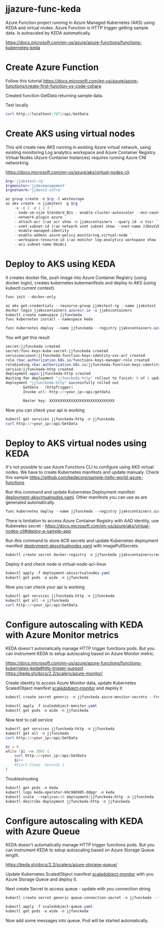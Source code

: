 # jjazure-func-keda

Azure Function project running in Azure Managed Kubernetes (AKS) using KEDA and virtual nodes.
Azure Function is HTTP trigger getting sample data. Is autoscaled by KEDA automatically.

https://docs.microsoft.com/en-us/azure/azure-functions/functions-kubernetes-keda

# Create Azure Function

Follow this tutorial https://docs.microsoft.com/en-us/azure/azure-functions/create-first-function-vs-code-csharp

Created function GetData returning sample data.

Test locally 

```powershell
curl http://localhost:7071/api/GetData
```

# Create AKS using virtual nodes

This will create new AKS running in existing Azure virtual network, using existing monitoring Log analytics workspace and Azure Container Registry. Virtual Nodes (Azure Container Instances) requires running Azure CNI networking.

https://docs.microsoft.com/en-us/azure/aks/virtual-nodes-cli

```powershell
$rg='jjakstest-rg'
$rgmonitor='jjdevmanagement'
$rgnetwork='jjdevv2-infra'

az group create -n $rg -l westeurope
az aks create -n jjakstest -g $rg `
    -x -c 2 -z 1 2 3 `
    --node-vm-size Standard_B2s --enable-cluster-autoscaler --min-count 1 --max-count 3 `
    --network-plugin azure `
    --attach-acr $(az acr show -n jjakscontainers --query id -o tsv) `
    --vnet-subnet-id $(az network vnet subnet show --vnet-name JJDevV2NetworkApp -g $rgnetwork -n DmzAks --query id -o tsv) `
    --enable-managed-identity `
    --enable-addons azure-policy,monitoring,virtual-node `
    --workspace-resource-id $(az monitor log-analytics workspace show -g $rgmonitor -n jjdev-analytics --query id -o tsv) `
    --aci-subnet-name DmzAci
```

# Deploy to AKS using KEDA

It creates docker file, push image into Azure Container Registry (using docker login), creates kubernetes kubemanifests and deploy to AKS (using kubectl current context).

```powershell
func init --docker-only

az aks get-credentials --resource-group jjakstest-rg --name jjakstest
docker login jjakscontainers.azurecr.io -u jjakscontainers
kubectl create namespace jjfunckeda
func kubernetes install --namespace keda

func kubernetes deploy --name jjfunckeda --registry jjakscontainers.azurecr.io --namespace jjfunckeda
```

You will get this result

```powershell
secret/jjfunckeda created
secret/func-keys-kube-secret-jjfunckeda created
serviceaccount/jjfunckeda-function-keys-identity-svc-act created
role.rbac.authorization.k8s.io/functions-keys-manager-role created
rolebinding.rbac.authorization.k8s.io/jjfunckeda-function-keys-identity-svc-act-functions-keys-manager-rolebinding created
service/jjfunckeda-http created
deployment.apps/jjfunckeda-http created
Waiting for deployment "jjfunckeda-http" rollout to finish: 0 of 1 updated replicas are available...
deployment "jjfunckeda-http" successfully rolled out
        GetData - [httpTrigger]
        Invoke url: http://<your_ip>/api/getdata

        Master key: XXXXXXXXXXXXXXXXXXXXXXXXXXXXXX
```

Now you can check your api is working

```powershell
kubectl get services jjfunckeda-http -n jjfunckeda
curl http://<your_ip>/api/GetData
```

# Deploy to AKS virtual nodes using KEDA 

It's not possible to use Azure Functions CLI to configure using AKS virtual nodes. We have to create Kubernetes manifests and update manualy.
Check this sample https://github.com/kedacore/sample-hello-world-azure-functions

Run this command and update Kubernetes Deployment manifest [deployment-aksvirtualnodes.yaml](deployment-aksvirtualnodes.yaml).
Other manifests you can use as are generated automatically.

```powershell
func kubernetes deploy --name jjfunckeda --registry jjakscontainers.azurecr.io --namespace jjfunckeda --dry-run
```

There is limitation to access Azure Container Registry with AAD identity, use Kubenetes secret - https://docs.microsoft.com/en-us/azure/aks/virtual-nodes-cli#deploy-a-sample-app

Run this command to store ACR secrets and update Kubernetes deployment manifest [deployment-aksvirtualnodes.yaml](deployment-aksvirtualnodes.yaml) with imagePullSecrets.

```powershell
kubectl create secret docker-registry -n jjfunckeda jjakscontainerscred --docker-server=jjakscontainers.azurecr.io --docker-username=jjakscontainers --docker-password=<your-pword>
```

Deploy it and check node is virtual-node-aci-linux

```powershell
kubectl apply -f deployment-aksvirtualnodes.yaml
kubectl get pods -o wide -n jjfunckeda
```

Now you can check your api is working

```powershell
kubectl get services jjfunckeda-http -n jjfunckeda
kubectl get all -n jjfunckeda
curl http://<your_ip>/api/GetData
```

# Configure autoscaling with KEDA with Azure Monitor metrics

KEDA doesn't automatically manage HTTP trigger functions pods. But you can instrument KEDA to setup autoscaling based on Azure Monitor metric.

https://docs.microsoft.com/en-us/azure/azure-functions/functions-kubernetes-keda#http-trigger-support
https://keda.sh/docs/2.2/scalers/azure-monitor/

Create identity to access Azure Monitor data, update Kubernetes ScaledObject manifest [scaledobject-monitor](scaledobject-monitor.yaml) and deploy it

```powershell
kubectl create secret generic -n jjfunckeda azure-monitor-secrets --from-literal=activeDirectoryClientId=<client-id> --from-literal=activeDirectoryClientPassword=<secret>

kubectl apply -f scaledobject-monitor.yaml
kubectl get pods -o wide -n jjfunckeda
```

Now test to call service

```powershell
kubectl get services jjfunckeda-http -n jjfunckeda
kubectl get all -n jjfunckeda
curl http://<your_ip>/api/GetData
```

```powershell
$i = 0
while ($i -ne 300) {
    curl http://<your_ip>/api/GetData
    $i++
    #Start-Sleep -Seconds 1
}
```

Troubleshooting

```powershell
kubectl get pods -n keda
kubectl logs keda-operator-69c986985-ddpgr -n keda
kubectl scale --replicas=10 deployment/jjfunckeda-http -n jjfunckeda
kubectl describe deployment jjfunckeda-http -n jjfunckeda
```

# Configure autoscaling with KEDA with Azure Queue

KEDA doesn't automatically manage HTTP trigger functions pods. But you can instrument KEDA to setup autoscaling based on Azure Storage Queue length.

https://keda.sh/docs/2.2/scalers/azure-storage-queue/

Update Kubernetes ScaledObject manifest [scaledobject-monitor](scaledobject-monitor.yaml) with you Azure Storage Queue and deploy it.

Next create Secret to access queue - update with you connection string

```powershell
kubectl create secret generic queue-connection-secret -n jjfunckeda --from-literal=connection-string='XXX'

kubectl apply -f scaledobject-queue.yaml
kubectl get pods -o wide -n jjfunckeda
```

Now add some messages into queue. Pod will be started automatically.